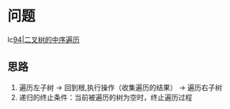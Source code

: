 # 问题
lc[94](https://leetcode.cn/problems/binary-tree-inorder-traversal/)|[二叉树的中序遍历](Tree/[94]二叉树的中序遍历/index.ts)

## 思路

1. 遍历左子树 -> 回到根,执行操作（收集遍历的结果） -> 遍历右子树
2. 递归的终止条件：当前被遍历的树为空时，终止遍历过程

